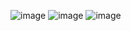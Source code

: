 ![image](https://github.com/user-attachments/assets/d03efd6f-4bf2-431d-be08-b7309f03cec0)
![image](https://github.com/user-attachments/assets/2e40833e-d9dc-4b88-aaf6-c7ab214eb273)
![image](https://github.com/user-attachments/assets/6d9a959d-0aba-49b1-9868-dc680cc96827)
